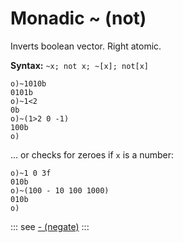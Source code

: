 # Monadic ~ (not)

Inverts boolean vector. Right atomic.

**Syntax:** ```~x; not x; ~[x]; not[x]```

```o
o)~1010b
0101b
o)~1<2
0b
o)~(1>2 0 -1)
100b
o)
```

... or checks for zeroes if `x` is a number:

```o
o)~1 0 3f
010b
o)~(100 - 10 100 1000)
010b
o)
```

::: see
[- (negate)](/verbs/math/negate.md)
:::
